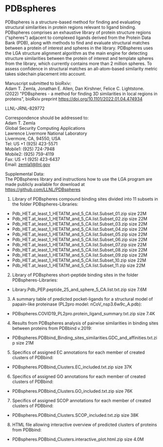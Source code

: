 # PDBspheres

PDBspheres is a structure-based method for finding and evaluating structural similarities in protein regions relevant to 
ligand binding. PDBspheres comprises an exhaustive library of protein structure regions (“spheres”) adjacent to complexed 
ligands derived from the Protein Data Bank (PDB), along with methods to find and evaluate structural matches between a protein 
of interest and spheres in the library. PDBspheres uses the LGA structure alignment algorithm as the main engine for detecting 
structure similarities between the protein of interest and template spheres from the library, which currently contains more 
than 2 million spheres. To assess confidence in structural matches an all-atom-based similarity metric takes sidechain placement 
into account. 

Manuscript submitted to bioRxiv:\
Adam T. Zemla, Jonathan E. Allen, Dan Kirshner, Felice C. Lightstone. (2022) "PDBspheres - a method for finding 3D similarities 
in local regions in proteins", bioRxiv preprint https://doi.org/10.1101/2022.01.04.474934

LLNL-JRNL-829772

Correspondence should be addressed to:\
Adam T. Zemla\
Global Security Computing Applications\
Lawrence Livermore National Laboratory\
Livermore, CA, 94550, USA\
Tel: US +1 (925) 423-5571\
Mobile1: (925) 724-7948\
Mobile2: (925) 759-4119\
Fax: US +1 (925) 423-6437\
Email: zemla1@llnl.gov

Supplemental Data:\
The PDBspheres library and instructions how to use the LGA program are made publicly available for download at 
https://github.com/LLNL/PDBspheres

1. Library of PDBspheres compound binding sites divided into 11 subsets in the folder PDBspheres-Libraries:
- Pdb_HET.at_least_1_HETATM_and_5_CA.list.Subset_01.zip                      size  22M
- Pdb_HET.at_least_1_HETATM_and_5_CA.list.Subset_02.zip                      size  22M
- Pdb_HET.at_least_1_HETATM_and_5_CA.list.Subset_03.zip                      size  22M
- Pdb_HET.at_least_1_HETATM_and_5_CA.list.Subset_04.zip                      size  22M
- Pdb_HET.at_least_1_HETATM_and_5_CA.list.Subset_05.zip                      size  22M
- Pdb_HET.at_least_1_HETATM_and_5_CA.list.Subset_06.zip                      size  22M
- Pdb_HET.at_least_1_HETATM_and_5_CA.list.Subset_07.zip                      size  22M
- Pdb_HET.at_least_1_HETATM_and_5_CA.list.Subset_08.zip                      size  22M
- Pdb_HET.at_least_1_HETATM_and_5_CA.list.Subset_09.zip                      size  22M
- Pdb_HET.at_least_1_HETATM_and_5_CA.list.Subset_10.zip                      size  22M
- Pdb_HET.at_least_1_HETATM_and_5_CA.list.Subset_11.zip                      size  22M

2. Library of PDBspheres short-peptide binding sites in the folder PDBspheres-Libraries:
- Library.Pdb_PEP.peptide_25_and_sphere_5_CA.list.txt.zip                    size 7.6M

3. A summary table of predicted pocket-ligands for a structural model of papain-like proteinase (PL2pro model: nCoV_nsp3.6w9c_A.pdb):
- PDBspheres.COVID19_PL2pro.protein_ligand_summary.txt.zip                   size 7.4K

4. Results from PDBspheres analysis of pairwise similarities in binding sites between proteins from PDBbind v.2019: 
- PDBspheres.PDBbind_Binding_sites_similarities.GDC_and_affinities.txt.zip   size  21M

5. Specifics of assigned EC annotations for each member of created clusters of PDBbind: 
- PDBspheres.PDBbind_Clusters.EC_included.txt.zip                            size  37K

6. Specifics of assigned GO annotations for each member of created clusters of PDBbind: 
- PDBspheres.PDBbind_Clusters.GO_included.txt.zip                            size  76K

7. Specifics of assigned SCOP annotations for each member of created clusters of PDBbind: 
- PDBspheres.PDBbind_Clusters.SCOP_included.txt.zip                          size  38K

8. HTML file allowing interactive overview of predicted clusters of proteins from PDBbind: 
- PDBspheres.PDBbind_Clusters.interactive_plot.html.zip                      size 4.0M
